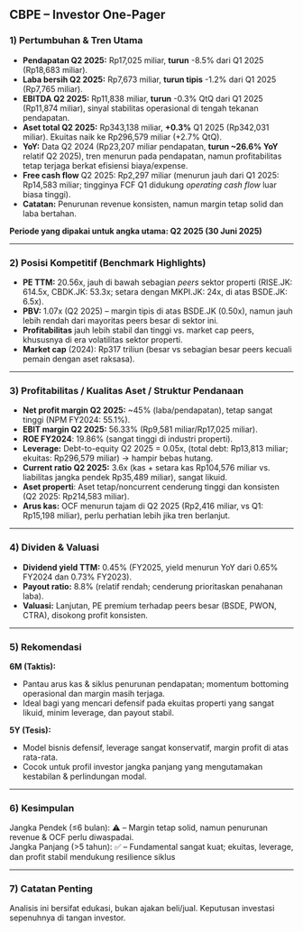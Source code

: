 ## CBPE – Investor One-Pager

### 1) Pertumbuhan & Tren Utama
- **Pendapatan Q2 2025:** Rp17,025 miliar, **turun** -8.5% dari Q1 2025 (Rp18,683 miliar).
- **Laba bersih Q2 2025:** Rp7,673 miliar, **turun tipis** -1.2% dari Q1 2025 (Rp7,765 miliar).
- **EBITDA Q2 2025:** Rp11,838 miliar, **turun** -0.3% QtQ dari Q1 2025 (Rp11,874 miliar), sinyal stabilitas operasional di tengah tekanan pendapatan.
- **Aset total Q2 2025:** Rp343,138 miliar, **+0.3%** Q1 2025 (Rp342,031 miliar). Ekuitas naik ke Rp296,579 miliar (+2.7% QtQ).
- **YoY:** Data Q2 2024 (Rp23,207 miliar pendapatan, **turun ~26.6% YoY** relatif Q2 2025), tren menurun pada pendapatan, namun profitabilitas tetap terjaga berkat efisiensi biaya/expense.
- **Free cash flow** Q2 2025: Rp2,297 miliar (menurun jauh dari Q1 2025: Rp14,583 miliar; tingginya FCF Q1 didukung *operating cash flow* luar biasa tinggi).
- **Catatan:** Penurunan revenue konsisten, namun margin tetap solid dan laba bertahan.

**Periode yang dipakai untuk angka utama: Q2 2025 (30 Juni 2025)**

---

### 2) Posisi Kompetitif (Benchmark Highlights)
- **PE TTM:** 20.56x, jauh di bawah sebagian *peers* sektor properti (RISE.JK: 614.5x, CBDK.JK: 53.3x; setara dengan MKPI.JK: 24x, di atas BSDE.JK: 6.5x).
- **PBV:** 1.07x (Q2 2025) – margin tipis di atas BSDE.JK (0.50x), namun jauh lebih rendah dari mayoritas peers besar di sektor ini.
- **Profitabilitas** jauh lebih stabil dan tinggi vs. market cap peers, khususnya di era volatilitas sektor properti.
- **Market cap** (2024): Rp317 triliun (besar vs sebagian besar peers kecuali pemain dengan aset raksasa).

---

### 3) Profitabilitas / Kualitas Aset / Struktur Pendanaan
- **Net profit margin Q2 2025:** ~45% (laba/pendapatan), tetap sangat tinggi (NPM FY2024: 55.1%).
- **EBIT margin Q2 2025:** 56.33% (Rp9,581 miliar/Rp17,025 miliar).
- **ROE FY2024**: 19.86% (sangat tinggi di industri properti).
- **Leverage:** Debt-to-equity Q2 2025 = 0.05x, (total debt: Rp13,813 miliar; ekuitas: Rp296,579 miliar) → hampir bebas hutang.
- **Current ratio Q2 2025:** 3.6x (kas + setara kas Rp104,576 miliar vs. liabilitas jangka pendek Rp35,489 miliar), sangat likuid.
- **Aset properti**: Aset tetap/noncurrent cenderung tinggi dan konsisten (Q2 2025: Rp214,583 miliar).
- **Arus kas:** OCF menurun tajam di Q2 2025 (Rp2,416 miliar, vs Q1: Rp15,198 miliar), perlu perhatian lebih jika tren berlanjut.

---

### 4) Dividen & Valuasi
- **Dividend yield TTM:** 0.45% (FY2025, yield menurun YoY dari 0.65% FY2024 dan 0.73% FY2023).
- **Payout ratio:** 8.8% (relatif rendah; cenderung prioritaskan penahanan laba).
- **Valuasi:** Lanjutan, PE premium terhadap peers besar (BSDE, PWON, CTRA), disokong profit konsisten.

---

### 5) Rekomendasi
**6M (Taktis):**  
- Pantau arus kas & siklus penurunan pendapatan; momentum bottoming operasional dan margin masih terjaga.
- Ideal bagi yang mencari defensif pada ekuitas properti yang sangat likuid, minim leverage, dan payout stabil.

**5Y (Tesis):**  
- Model bisnis defensif, leverage sangat konservatif, margin profit di atas rata-rata.
- Cocok untuk profil investor jangka panjang yang mengutamakan kestabilan & perlindungan modal.

---

### 6) Kesimpulan
Jangka Pendek (≤6 bulan): ⚠️ – Margin tetap solid, namun penurunan revenue & OCF perlu diwaspadai.  
Jangka Panjang (>5 tahun): ✅ – Fundamental sangat kuat; ekuitas, leverage, dan profit stabil mendukung resilience siklus

---

### 7) Catatan Penting
Analisis ini bersifat edukasi, bukan ajakan beli/jual. Keputusan investasi sepenuhnya di tangan investor.